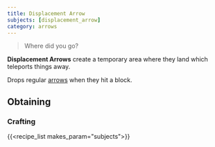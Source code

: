 ```yaml
---
title: Displacement Arrow
subjects: [displacement_arrow]
category: arrows
---
```

> Where did you go?

**Displacement Arrows** create a temporary area where they land which teleports things away.

Drops regular [arrows](https://minecraft.fandom.com/wiki/Arrow) when they hit a block.

Obtaining
---------

### Crafting

{{<recipe_list makes_param="subjects">}}
